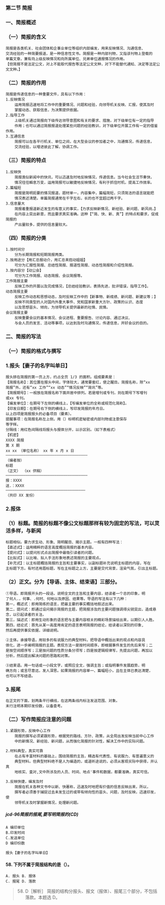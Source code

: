 ### 第二节 简报
### 一、简报概述
### （一）简报的含义
    简报是各类机关、社会团体和企事业单位等组织内部编发，用来反映情况、沟通信息、
    交流经验的一种简要报道，是一种信息性文书。简报是一种内部刊物，又指该刊物上登载的
    单篇文章，兼有向上级反映情况和向所属单位、兄弟单位通报情况的作用。
    【但简报不是法定公文，对上不能取代报告等法定公文文种，对下不能替代通知、决定等法定公文文种。】
### （二）简报的作用
    简报是传递信息的一种重要文件，具有以下作用：
    1.反映情况
        运用简报迅速地将工作中的重要情况、问题和经验，向领导机关反映、汇报，使其及时
        掌握动态、获取信息，为决策提供依据。
    2.指导工作
        上级机关通过简报向下级传达领导意图和有关的要求、措施，对下级单位有一定的指导
        作用；也可以通过简报报道处理某些问题的经验教训，对下级单位开展工作有一定的借鉴作用。
    3.互通信息
        简报可以在各平行机关、单位之间，在大型会议的参加者之中，沟通情况，传递信息，
        交流经验，以增进彼此了解，协调工作。
        
### （三）简报的特点
    1.反映快
        简报类似新闻中的快讯，可以迅速及时地反映情况，传递信息。当今社会生活节奏快，
        情况往往瞬息万变，运用简报可以敏捷地反映情况，有利于抓住时机，提高工作效率。
    2.篇幅短
        简报是简明扼要的情况报道，题材单一，内容集中，篇幅简短，只须简洁的语言就能把
        情况表述清楚。单篇简报通常在千字左右，长的也不宜超过两千字。
    3.信息量大
        简报着重报道新近发生的有意义的事实，【力求反映新情况、新经验、新问题、新风尚，】
        在内容上突出新意，而且要求真实准确。这种【“简、快、新、真”】的特点和要求，促成简报的
        产出量较多，提供的信息量较大。
        
### （四）简报的分类
    1.按时间分
        分为长期简报和短期简报两类。
    2.按用途分【用汇总报动介，用汇总来抱动姐姐】
        可分为汇报性简报、总结性简报、报道性简报、动态性简报和介绍性简报。
    3.按内容分【动公会】
        可分为工作简报、动态简报、会议简报等。
    工作简报主要
        反映工作的开展以及完成情况，【总结经验教训，表扬先进，批评错误，指导工作】。
    动态简报主要
        反映工作动态和思想动态，及时反映工作中的【新事物、新成绩、新问题、新建议等；】
        反映不同类型的人对国内外重大事件、党和国家新重大方针、政策的认识、态度
        以及思想苗头、倾向，为领导机关提供最新的社情、民情。
    会议简报主要
        反映重要会议的基本情况、会议进程、重要报告、讨论内容、通过决议、
        与会人员的发言、活动等事项，以达到及时沟通情况，传递信息，开好会议的目的。
        
### 二、简报的写法
### （一）简报的格式与撰写
### 1.报头【妻子的名字叫单日】
    报头排在简报的第一页上方，约占全页 1/3 的面积。组成要素是：
    【简报名称】：其位置在报头中间，字体较大，通常要套红，使之醒目。简报名称，除“xx
    简报”外，还有“xx 工作”“xx 动态”“情况反映”“简讯”等。
    【简报期号】：一般放在简报名称下面并居中排列。若是增刊或专刊，则在期号下写增刊
    或xx 专刊。
    【编发单位】：在期号下左侧的横线上，【写编发单位的全称或规范化简称】。
    【印发日期】：在期号右下侧的横线上，写印发简报的年月日。
    以上四项是简报报头的必备项目（要素）。
    提醒事项：在简报名称左上侧，用〔〕标明机密秘密或内部刊物或注意保存
    等字样。
    分隔线：用红色间隔线将报头与报体分开，以示区别。（如下表格式）
    【机密】
    XXXX 简报
    第 X 期
    xx xx （单位名称） xx 年 x 月 x 日
    —————————————————————————————————————
    （编者按）
    标题
    （正文） （xx 供稿）
    —————————————————————————————————————
    报：XXXX
    送.：XXXX
    ————————————————————————————————————
    （共印 XX 发份）
### 2.报体
### （1）标题。简报的标题不像公文标题那样有较为固定的写法，可以灵活多样，与新闻
    标题相似。要力求生动、形象、简明醒目、揭示主题。一般有四种写法：
    【直述式】：运用精粹的语言高度概括简报的基本内容。
    【提问式】：以提问形式点出简报中最吸引读者的问题。
    【比拟式】：以比喻、拟人手法形象地表述简报的主要观点。
    【补充式】：以主标题概括简报的主旨和主要事实，以副标题补充说明主标题的内容，写在
    主标题下方。有时还用眉标题，写在主标题之上方，主要是交代背景，渲染气氛，引出主标题。
    
### （2）正文。分为【导语、主体、结束语】三部分。
    ①导语。即简报开头的一段话，说明全文的主旨和主要内容，结读者一个总的印象，明
    了何人.，何事、.何时、何地以及原因、结果等。导语的写法有以下几种：
    第一，概述式：即用简练的语言，把最主要的事实概括地叙述出来。
    第二，提问式：即通过设问揭示简报的主题，把简报涉及的主要问题强调得尖锐突出，造成悬念，以引起读者的关注。
    第三，描述式：即用生动形象的语言把与主要内容相关的精彩场景描绘出来，以期引人人胜。
    第四，结论式：首先从某一高度用肯定的语言表明简报的结论，给读者以深刻的印象,
    然后再提供事实依据，详细说明。

    ②主体。承接导语，用较多的有说服力的典型材料，把导语中概括出来的观点和内容具
    体化，进一步阐明简报的主题。表现方法一是按时间顺序，即根据事件发生的先后来写；二
    是按空间顺序写；三是按问题的性质分条分项写；四是按逻辑规律写，先提出问题，再加以
    分析，然后提出解决问题的思路和对策。
    
    ③结束语。用一句话或一小段文字，或照应全文，强调主旨；或指明事件发展趋势，明
    确方向；或言尽意远，发人深思。如果简报的内容单一、篇幅短小，且在主体已表达清楚，
    也可以不写结语。

### 3.报尾
    在正文的下面，划两条平行横线，在这两条线内标注发送范围、对象。
    末行注明本期印发份数，以备查考。
    
### （二）写作简报应注意的问题
    1.紧跟形势，反映中心工作
        简报的撰写必须紧跟形势，根据党的路线、方针、政策，从全局出发反映当前中心工作
        中的新情况、新经验、新问题，从而强化简报的针对性，解决工作中的实际问题。
        
    2.材料典型，真实可靠
        在占有丰富材料的基础上，围绕简报的主旨，精选有代表性、有说服力、有普遍意义的
        典型材料。但典型材料绝不是人为编造的，或道听途说的，必须从客观买际中获得，并认真
        地核实、査对,文中所涉及的人员、时间、地点'事件和数据，都要准确，真实可信。
        
    3.反映快捷，编发及时
        简报在机关各种文书中以新、快著称，迅速及时地把有价值的信息反映出来，所以，
        撰写者必须善于捕捉过去未发生过的或带有倾向性的苗头、问题，及时反映，迅速印发，使
        领导机关及时掌握新情况，处理新问题。


##### jcd-96简报的报尾,要写明简报的(CD)
    A 编印单位
    B.印发时间
    C.发送单位
    D 编印份数
    
    报头【妻子的名字叫单日】

#### 58. 下列不属于简报结构的是（）。
    A. 报头 B. 报体
    C. 报尾 D. 落款
>   58. D［解析］ 简报的结构分报头、报文（报体）、报尾三个部分，不包括落款。本题选 D。            
